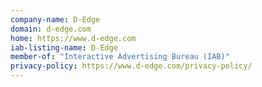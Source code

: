 ```yaml
---
company-name: D-Edge
domain: d-edge.com
home: https://www.d-edge.com
iab-listing-name: D-Edge
member-of: "Interactive Advertising Bureau (IAB)"
privacy-policy: https://www.d-edge.com/privacy-policy/
---
```




